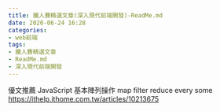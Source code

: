 ```yaml
---
title: 鐵人賽精選文章(深入現代前端開發)-ReadMe.md
date: 2020-06-24 16:28
categories: 
- web前端
tags:
- 鐵人賽精選文章
- ReadMe.md
- 深入現代前端開發
---
```


優文推薦
JavaScript 基本陣列操作
map filter reduce every some
https://ithelp.ithome.com.tw/articles/10213675